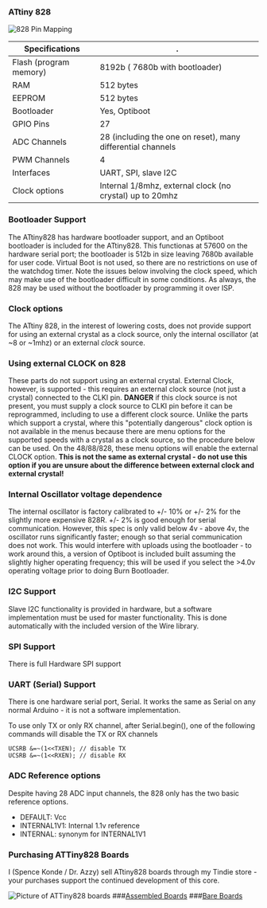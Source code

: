 ### ATtiny 828
![828 Pin Mapping](http://drazzy.com/e/img/PinoutT828.jpg "Arduino Pin Mapping for ATtiny 828")

 Specifications |  .
------------ | -------------
Flash (program memory)   | 8192b ( 7680b with bootloader)
RAM  | 512 bytes
EEPROM | 512 bytes
Bootloader | Yes, Optiboot
GPIO Pins | 27
ADC Channels | 28 (including the one on reset), many differential channels
PWM Channels | 4
Interfaces | UART, SPI, slave I2C
Clock options | Internal 1/8mhz, external clock (no crystal) up to 20mhz

### Bootloader Support
The ATtiny828 has hardware bootloader support, and an Optiboot bootloader is included for the ATtiny828. This functionas at 57600 on the hardware serial port; the bootloader is 512b in size leaving 7680b available for user code. Virtual Boot is not used, so there are no restrictions on use of the watchdog timer. Note the issues below involving the clock speed, which may make use of the bootloader difficult in some conditions. As always, the 828 may be used without the bootloader by programming it over ISP.

### Clock options
The ATtiny 828, in the interest of lowering costs, does not provide support for using an external crystal as a clock source, only the internal oscillator (at ~8 or ~1mhz) or an external *clock* source.

### Using external CLOCK on 828
These parts do not support using an external crystal. External Clock, however, is supported - this requires an external clock source (not just a crystal) connected to the CLKI pin. **DANGER** if this clock source is not present, you must supply a clock source to CLKI pin before it can be reprogrammed, including to use a different clock source. Unlike the parts which support a crystal, where this "potentially dangerous" clock option is not available in the menus because there are menu options for the supported speeds with a crystal as a clock source, so the procedure below can be used. On the 48/88/828, these menu options will enable the external CLOCK option. **This is not the same as external crystal - do not use this option if you are unsure about the difference between external clock and external crystal!**

### Internal Oscillator voltage dependence
The internal oscillator is factory calibrated to +/- 10% or +/- 2% for the slightly more expensive 828R. +/- 2% is good enough for serial communication. However, this spec is only valid below 4v - above 4v, the oscillator runs significantly faster; enough so that serial communication does not work. This would interfere with uploads using the bootloader - to work around this, a version of Optiboot is included built assuming the slightly higher operating frequency; this will be used if you select the >4.0v operating voltage prior to doing Burn Bootloader.

### I2C Support
Slave I2C functionality is provided in hardware, but a software implementation must be used for master functionality. This is done automatically with the included version of the Wire library.

### SPI Support
There is full Hardware SPI support

### UART (Serial) Support
There is one hardware serial port, Serial. It works the same as Serial on any normal Arduino - it is not a software implementation.

To use only TX or only RX channel, after Serial.begin(), one of the following commands will disable the TX or RX channels
```
UCSRB &=~(1<<TXEN); // disable TX
UCSRB &=~(1<<RXEN); // disable RX
```

### ADC Reference options
Despite having 28 ADC input channels, the 828 only has the two basic reference options.

* DEFAULT: Vcc
* INTERNAL1V1: Internal 1.1v reference
* INTERNAL: synonym for INTERNAL1V1


### Purchasing ATTiny828 Boards
I (Spence Konde / Dr. Azzy) sell ATtiny828 boards through my Tindie store - your purchases support the continued development of this core.

![Picture of ATTiny828 boards](https://d3s5r33r268y59.cloudfront.net/77443/products/thumbs/2016-05-18T04:57:39.963Z-AZB-8_V2_Asy.png.855x570_q85_pad_rcrop.png)
###[Assembled Boards](https://www.tindie.com/products/DrAzzy/attiny88-or-828-breakout-board-assembled/)
###[Bare Boards](https://www.tindie.com/products/DrAzzy/atmega-x8attiny-x8828atmega-x8pb-breakout/)
